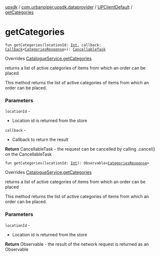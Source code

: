 [upsdk](../../index.md) / [com.urbanpiper.upsdk.dataprovider](../index.md) / [UPClientDefault](index.md) / [getCategories](./get-categories.md)

# getCategories

`fun getCategories(locationId: `[`Int`](https://kotlinlang.org/api/latest/jvm/stdlib/kotlin/-int/index.html)`, callback: `[`Callback`](../-callback/index.md)`<`[`CategoriesResponse`](../../com.urbanpiper.upsdk.model.networkresponse/-categories-response/index.md)`>): `[`CancellableTask`](../-cancellable-task/index.md)

Overrides [CatalogueService.getCategories](../-catalogue-service/get-categories.md)

returns a list of active categories of items from which an order can be placed

This method returns the list of active categories of items from which an order can be placed.

### Parameters

`locationId` -
* Location id is returned from the store

`callback` -
* Callback to return the result

**Return**
CancellableTask - the request can be cancelled by calling .cancel() on the CancellableTask

`fun getCategories(locationId: `[`Int`](https://kotlinlang.org/api/latest/jvm/stdlib/kotlin/-int/index.html)`): Observable<`[`CategoriesResponse`](../../com.urbanpiper.upsdk.model.networkresponse/-categories-response/index.md)`>`

Overrides [CatalogueService.getCategories](../-catalogue-service/get-categories.md)

returns a list of active categories of items from which an order can be placed

This method returns the list of active categories of items from which an order can be placed.

### Parameters

`locationId` -
* Location id is returned from the store

**Return**
Observable - the result of the network request is returned as an Observable

